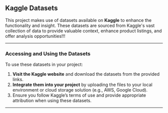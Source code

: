 ## Kaggle Datasets

This project makes use of datasets available on **Kaggle** to enhance the functionality and insight. These datasets are sourced from Kaggle's vast collection of data to provide valuable context, enhance product listings, and offer analysis opportunities!!!

---

### Accessing and Using the Datasets
To use these datasets in your project:
1. **Visit the Kaggle website** and download the datasets from the provided links.
2. **Integrate them into your project** by uploading the files to your local environment or cloud storage solution (e.g., AWS, Google Cloud).
3. Ensure you follow Kaggle’s terms of use and provide appropriate attribution when using these datasets.

---
